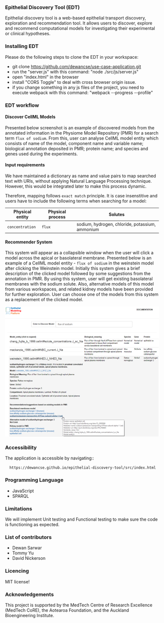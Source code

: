 ### Epithelial Discovery Tool (EDT)
Epithelial discovery tool is a web-based epithelial transport discovery, exploration and recommendation tool. It allows users to discover, explore and recommend computational models for investigating their experimental or clinical hypotheses.

### Installing EDT
Please do the following steps to clone the EDT in your workspace:

- git clone https://github.com/dewancse/use-case-application.git
- run the "server.js" with this command: "node ./src/js/server.js"
- open "index.html" in the browser
- install "CORS Toggle" to deal with cross browser origin issue.
- if you change something in any js files of the project, you need to execute webpack with this command: "webpack --progress --profile" 

### EDT workflow

#### Discover CellML Models
Presented below screenshot is an example of discovered models from the annotated information in the Physiome Model Repository (PMR) for a search term `flux of sodium`. From this, user can analyse CellML model entity which consists of name of the model, component name and variable name; biological annotation deposited in PMR; protein name; and species and genes used during the experiments.

#### Input requirements
We have maintained a dictionary as name and value pairs to map searched text with URIs, without applying Natural Language Processing technique. However, this would be integrated later to make this process dynamic.

Therefore, mapping follows `exact match` principle. It is case insenstitive and users have to include the following terms when searching for a model:

| Physical entity | Physical process | Solutes |
| --- | --- | --- |
| `concentration` | `flux` | sodium, hydrogen, chloride, potassium, ammonium |

#### Recommender System
This system will appear as a collapsible window when the user will click a model across the apical or basolateral membrane. Presented below is an example of a CellML model entity - `flux of sodium` in the weinstein model after clicking the Weinstein model. Initially this system gives a brief description of the clicked model followed by some suggestions from the annotation in PMR. By using this system, user will get existing basolateral membranes with the sodium solute. Also, alternative models of this model from various workspaces, and related kidney models have been provided for further exploration. User can choose one of the models from this system as a replacement of the clicked model.

<center><img src=src/img/UseCaseDiagram.png /></center>

### Accessibility
The application is accessible by navigating::
```
  https://dewancse.github.io/epithelial-discovery-tool/src/index.html
```

### Programming Language
- JavaScript
- SPARQL

### Limitations
We will implement Unit testing and Functional testing to make sure the code is functioning as expected.

### List of contributors
- Dewan Sarwar
- Tommy Yu
- David Nickerson

### Licencing
MIT license!

### Acknowledgements
This project is supported by the MedTech Centre of Research Excellence (MedTech CoRE), the Aotearoa Foundation, and the Auckland Bioengineering Institute.